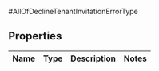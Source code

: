 #AllOfDeclineTenantInvitationErrorType

## Properties
Name | Type | Description | Notes
------------ | ------------- | ------------- | -------------

